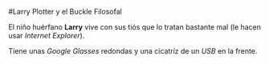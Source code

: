 
#Larry Plotter y el Buckle Filosofal

El niño huérfano **Larry** vive con sus tiós que lo tratan bastante mal
(le hacen usar *Internet Explorer*).

Tiene unas *Google Glasses* redondas y una cicatríz de un *USB* en la frente.
